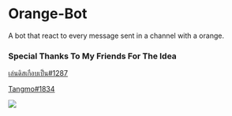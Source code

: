 # Orange-Bot
A bot that react to every message sent in a channel with a orange.
### Special Thanks To My Friends For The Idea
[เล่นดิสเกือบเป็น#1287][te]

[Tangmo#1834][mo]

<img src="https://itzmachiko.tk/img/github/Screenshot 2022-02-14 1828340.png" />

[mo]: https://discord.com/users/833903118701166632
[te]: https://discord.com/users/881079892433862676
